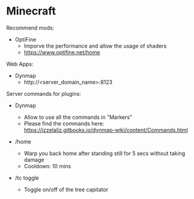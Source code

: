 # Minecraft
Recommend mods:
- OptiFine
  - Imporve the performance and allow the usage of shaders
  - https://www.optifine.net/home

Web Apps:
- Dynmap
  - http://<server_domain_name>:8123

Server commands for plugins:
- Dynmap
  - Allow to use all the commands in "Markers"
  - Please find the commands here: https://izzelaliz.gitbooks.io/dynmap-wiki/content/Commands.html

- /home
  - Warp you back home after standing still for 5 secs without taking damage
  - Cooldown: 10 mins

- /tc toggle
  - Toggle on/off of the tree capitator